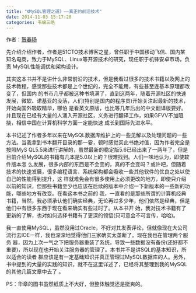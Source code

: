 ```yaml
---
title: "《MySQL管理之道》——真正的前沿技术"
date: 2014-11-03 15:17:20
categories: 韦编三绝
---
```

作者：[贺春旸](http://hcymysql.blog.51cto.com/)

先介绍介绍作者，作者是51CTO技术博客之星，曾任职于中国移动飞信、国内某知名电商，致力于MySQL、Linux等开源技术的研究，现任职于机锋安卓市场，负责
MySQL性能调优和架构设计。

其实这本书并不是讲什么非常前沿的技术，但是我看过很多的技术书籍以及网上的技术教程，感觉那些技术都是上个世纪的，完全不能用，有些甚至连基本原理都改变了，但国内
的书市几乎都被这种书填满了，直到这两年，随着开源社区的快速发展，微软、诺基亚的没落，人们(特别是国内的程序员)开始关注起最新的技术，开始向国外吸取精华，哪怕
是看英文原版，也比等几年后出的中文翻译版要好。并且现在已经有大量的人涌入开源社区，义务进行翻译工作，如果GFVV不加阻挠，相信中国在计算机科学方面一定能快速
成长到国际先进水平。

本书记述了作者多年以来在MySQL数据库维护上的一些见解以及处理问题的一些方法。当我拿到书本翻开目录的那一霎，顿时感觉买此书绝对值，因为作者完全是按照MyS
QL5.5来进行讲解的，虽然最新的稳定版5.6已经出来了一两年了，但是目前介绍MySQL的书籍有几本是5.0以上的？很难找到。人们一味地认为，即使软件版本怎
么发展，很多内部的东西是不会变的，真的不会变吗？或许吧，但随着技术的快速发展，很多编程语言、系统架构都会吸收一些其他软件的优良之处以使自己的性能得到提升，这
样就难免会有很多使用上必须更改的地方，即使只介绍以前的知识，但那些书籍至少也应该在后续的版本中介绍一下新版本的一些新的功能，哪些地方有改变。在看这本书之前的
我，一直看的是那些所谓的计算机经典书籍，当然，我必须承认他们确实经典，无论再过多少年，他们依然是经典，但是他们中有很多东西于现在看来确实有些过时了。从本书开
始，我对技术书籍有了更新的了解，也对如何选择书籍有了更深的领悟(只可意会不可言传，哈哈)。

我一直使用MySQL，虽然没用过Oracle，不好对其发表评论，但就像现在大公司流行去IOE一样，我也深深地觉得他们三家确实太垄断了。现在我也在管理两个服务
器，因为上次一气之下把服务器重装了系统，导致一些数据没有备份(还好都不重要)，所以现在也开始关注服务器的管理了。本书并不是讲SQL的基本知识，所以适合的读者
群应该是有一定基础知识并真正管理过MySQL数据库的人。另外，书中提到的大量的实践的知识，就不在这里详述了，已经将其整理到我的MySQL的其他几篇文章中去了
。

PS：华章的图书虽然纸质上不大好，但整体触觉还是挺爽的。
